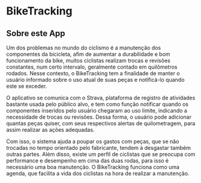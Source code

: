 # BikeTracking
## Sobre este App
Um dos problemas no mundo do ciclismo é a manutenção dos componentes da bicicleta, afim de aumentar a durabilidade e bom funcionamento da bike, muitos ciclistas realizam trocas e revisões constantes, num certo intervalo, geralmente contado em quilômetros rodados. Nesse contexto, o BikeTracking tem a finalidade de manter o usuário informado sobre o uso atual de suas peças e notificá-lo quando este se exceder.

O aplicativo se comunica com o Strava, plataforma de registro de atividades bastante usada pelo público alvo, e tem como função notificar quando os componentes inseridos pelo usuário chegaram ao uso limite, indicando a necessidade de trocas ou revisões. Dessa forma, o usuário pode adicionar quantas peças quiser, com seus respectivos alertas de quilometragem, para assim realizar as ações adequadas.

Com isso, o sistema ajuda a poupar os gastos com peças, que se não trocadas no tempo orientado pelo fabricante, tendem à desgastar também outras partes. Além disso, existe um perfil de ciclistas que se preocupa com performance e desempenho em cima das duas rodas, para isso é necessário uma boa manutenção. O BikeTracking funciona como uma agenda, que facilita a vida dos ciclistas na hora de realizar a manutenção.

